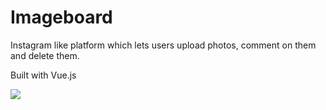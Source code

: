 # Imageboard

Instagram like platform which lets users upload photos, comment on them and delete them.

Built with Vue.js

![](imageboard.gif)
